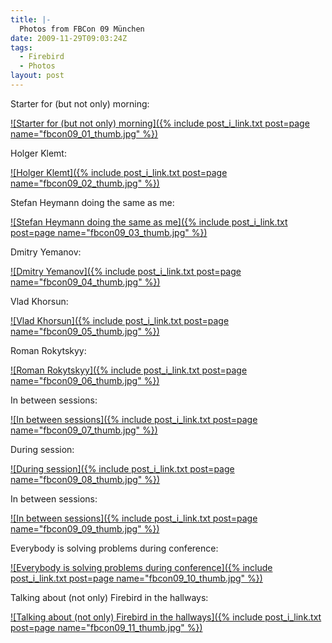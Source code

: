 ```yaml
---
title: |-
  Photos from FBCon 09 München
date: 2009-11-29T09:03:24Z
tags:
  - Firebird
  - Photos
layout: post
---
```

Starter for (but not only) morning:

[![Starter for (but not only) morning]({% include post_i_link.txt post=page name="fbcon09_01_thumb.jpg" %})][1]

Holger Klemt:

[![Holger Klemt]({% include post_i_link.txt post=page name="fbcon09_02_thumb.jpg" %})][2]

Stefan Heymann doing the same as me:

[![Stefan Heymann doing the same as me]({% include post_i_link.txt post=page name="fbcon09_03_thumb.jpg" %})][3]

Dmitry Yemanov:

[![Dmitry Yemanov]({% include post_i_link.txt post=page name="fbcon09_04_thumb.jpg" %})][4]

Vlad Khorsun:

[![Vlad Khorsun]({% include post_i_link.txt post=page name="fbcon09_05_thumb.jpg" %})][5]

Roman Rokytskyy:

[![Roman Rokytskyy]({% include post_i_link.txt post=page name="fbcon09_06_thumb.jpg" %})][6]

In between sessions:

[![In between sessions]({% include post_i_link.txt post=page name="fbcon09_07_thumb.jpg" %})][7]

During session:

[![During session]({% include post_i_link.txt post=page name="fbcon09_08_thumb.jpg" %})][8]

In between sessions:

[![In between sessions]({% include post_i_link.txt post=page name="fbcon09_09_thumb.jpg" %})][9]

Everybody is solving problems during conference:

[![Everybody is solving problems during conference]({% include post_i_link.txt post=page name="fbcon09_10_thumb.jpg" %})][10]

Talking about (not only) Firebird in the hallways:

[![Talking about (not only) Firebird in the hallways]({% include post_i_link.txt post=page name="fbcon09_11_thumb.jpg" %})][11]

[1]: /i/231064/fbcon09_01.jpg
[2]: /i/231064/fbcon09_02.jpg
[3]: /i/231064/fbcon09_03.jpg
[4]: /i/231064/fbcon09_04.jpg
[5]: /i/231064/fbcon09_05.jpg
[6]: /i/231064/fbcon09_06.jpg
[7]: /i/231064/fbcon09_07.jpg
[8]: /i/231064/fbcon09_08.jpg
[9]: /i/231064/fbcon09_09.jpg
[10]: /i/231064/fbcon09_10.jpg
[11]: /i/231064/fbcon09_11.jpg